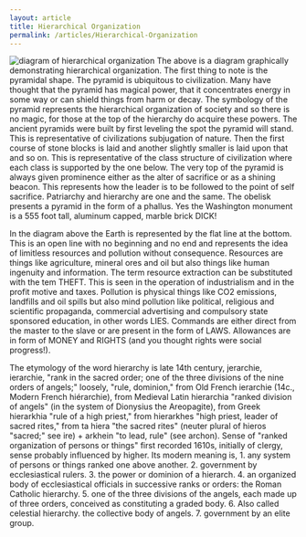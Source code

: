 ```yaml
---
layout: article
title: Hierarchical Organization	
permalink: /articles/Hierarchical-Organization
---
```

![diagram of hierarchical organization](/images/Hierarchical-Organization/HierarchicalOrganization.png)	
The above is a diagram graphically demonstrating hierarchical organization. The first thing to note is the pyramidal shape. The pyramid is ubiquitous to civilization. Many have thought that the pyramid has magical power, that it concentrates energy in some way or can shield things from harm or decay. The symbology of the pyramid represents the hierarchical organization of society and so there is no magic, for those at the top of the hierarchy  do acquire these powers.  The ancient pyramids were built by first leveling the spot the pyramid will stand. This is representative of civilizations subjugation of nature. Then the first course of stone blocks is laid and another slightly smaller is laid upon that and so on. This is representative of the class structure of civilization where each class is supported by the one below. The very top of the pyramid is always given prominence either as the alter of sacrifice or as a shining beacon. This represents how the leader is to be followed to the point of self sacrifice. Patriarchy and hierarchy are one and the same. The obelisk presents a pyramid in the form of a phallus. Yes the Washington monument is a 555 foot tall, aluminum capped, marble brick DICK!

In the diagram above the Earth is represented by the flat line at the bottom. This is an open line with no beginning and no end and represents the idea of limitless resources and pollution without consequence. Resources are things like agriculture, mineral ores and oil but also things like human ingenuity and information. The term resource extraction can be substituted with the tem THEFT. This is seen in the operation of industrialism and in the profit motive and taxes. Pollution is physical things like CO2 emissions, landfills and oil spills but also mind pollution like political, religious and scientific propaganda, commercial advertising and compulsory state sponsored education, in other words LIES. Commands are either direct from the master to the slave or are present in the form of LAWS. Allowances are in form of MONEY and RIGHTS (and you thought rights were social progress!).

The etymology of the word hierarchy is late 14th century, jerarchie, ierarchie, "rank in the sacred order; one of the three divisions of the nine orders of angels;" loosely, "rule, dominion," from Old French ierarchie (14c., Modern French hiérarchie), from Medieval Latin hierarchia "ranked division of angels" (in the system of Dionysius the Areopagite), from Greek hierarkhia "rule of a high priest," from hierarkhes "high priest, leader of sacred rites," from ta hiera "the sacred rites" (neuter plural of hieros "sacred;" see ire) + arkhein "to lead, rule" (see archon). Sense of "ranked organization of persons or things" first recorded 1610s, initially of clergy, sense probably influenced by higher. Its modern meaning is, 1. any system of persons or things ranked one above another. 2. government by ecclesiastical rulers. 3. the power or dominion of a hierarch. 4. an organized body of ecclesiastical officials in successive ranks or orders: the Roman Catholic hierarchy. 5. one of the three divisions of the angels, each made up of three orders, conceived as constituting a graded body. 6. Also called celestial hierarchy. the collective body of angels. 7. government by an elite group.


      
